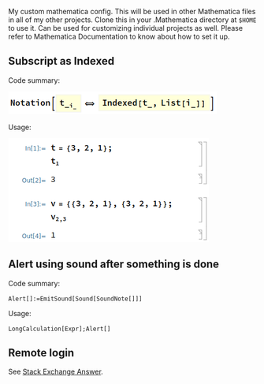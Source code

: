 My custom mathematica config. This will be used in other Mathematica files in all of my other projects. Clone this in your .Mathematica directory at `$HOME` to use it. Can be used for customizing individual projects as well. Please refer to Mathematica Documentation to know about how to set it up.

## Subscript as Indexed
Code summary:

![Code](CodeExample.png "Example Code")

Usage:

![Example Usage](Example.png "Example Usage")

## Alert using sound after something is done
Code summary:
```
Alert[]:=EmitSound[Sound[SoundNote[]]]
```
Usage:
```
LongCalculation[Expr];Alert[]
```

## Remote login
See [Stack Exchange Answer](https://mathematica.stackexchange.com/questions/28274/remote-kernel-error-mleconnect).
